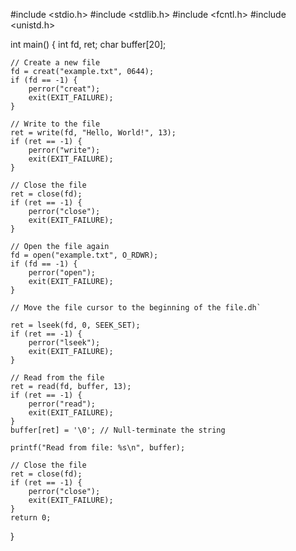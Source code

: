 #include <stdio.h>
#include <stdlib.h>
#include <fcntl.h>
#include <unistd.h>

int main() {
    int fd, ret;
    char buffer[20];

    // Create a new file
    fd = creat("example.txt", 0644);
    if (fd == -1) {
        perror("creat");
        exit(EXIT_FAILURE);
    }

    // Write to the file
    ret = write(fd, "Hello, World!", 13);
    if (ret == -1) {
        perror("write");
        exit(EXIT_FAILURE);
    }

    // Close the file
    ret = close(fd);
    if (ret == -1) {
        perror("close");
        exit(EXIT_FAILURE);
    }

    // Open the file again
    fd = open("example.txt", O_RDWR);
    if (fd == -1) {
        perror("open");
        exit(EXIT_FAILURE);
    }

    // Move the file cursor to the beginning of the file.dh`

    ret = lseek(fd, 0, SEEK_SET);
    if (ret == -1) {
        perror("lseek");
        exit(EXIT_FAILURE);
    }

    // Read from the file
    ret = read(fd, buffer, 13);
    if (ret == -1) {
        perror("read");
        exit(EXIT_FAILURE);
    }
    buffer[ret] = '\0'; // Null-terminate the string

    printf("Read from file: %s\n", buffer);

    // Close the file
    ret = close(fd);
    if (ret == -1) {
        perror("close");
        exit(EXIT_FAILURE);
    }
    return 0;
}
